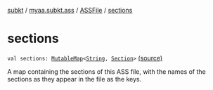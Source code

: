 [subkt](../../index.md) / [myaa.subkt.ass](../index.md) / [ASSFile](index.md) / [sections](./sections.md)

# sections

`val sections: `[`MutableMap`](https://kotlinlang.org/api/latest/jvm/stdlib/kotlin.collections/-mutable-map/index.html)`<`[`String`](https://kotlinlang.org/api/latest/jvm/stdlib/kotlin/-string/index.html)`, `[`Section`](../-section/index.md)`>` [(source)](https://github.com/Myaamori/SubKt/blob/0.1.10/src/main/kotlin/myaa/subkt/ass/parser.kt#L98)

A map containing the sections of this ASS file, with the names of
the sections as they appear in the file as the keys.

